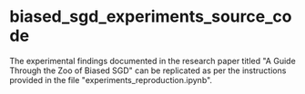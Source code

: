 # biased_sgd_experiments_source_code

The experimental findings documented in the research paper titled "A Guide Through the Zoo of Biased SGD" can be replicated as per the instructions provided in the file "experiments_reproduction.ipynb". 
